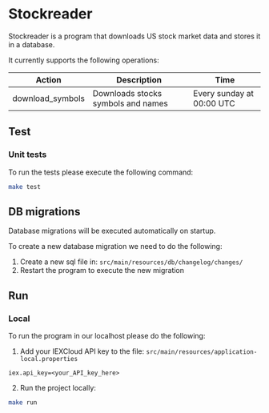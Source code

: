 # Stockreader

Stockreader is a program that downloads US stock market data and stores it in a database.

It currently supports the following operations:

| Action           | Description                        | Time                      |
|------------------|------------------------------------|---------------------------|
| download_symbols | Downloads stocks symbols and names | Every sunday at 00:00 UTC |

## Test

### Unit tests

To run the tests please execute the following command:

```bash
make test
```

## DB migrations

Database migrations will be executed automatically on startup.

To create a new database migration we need to do the following:

1. Create a new sql file in: `src/main/resources/db/changelog/changes/`
2. Restart the program to execute the new migration

## Run

### Local

To run the program in our localhost please do the following:

1. Add your IEXCloud API key to the file: `src/main/resources/application-local.properties`
```properties
iex.api_key=<your_API_key_here>
```
2. Run the project locally:
```bash
make run
```
